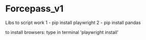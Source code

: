 # Forcepass_v1

Libs to script work 
  1 - pip install playwright
  2 - pip install pandas

  to install browsers: 
    type in terminal  'playwright install'
